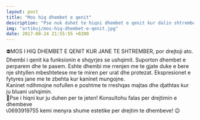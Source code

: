 ```yaml
---
layout: post
title: "Mos hiq dhembet e qenit"
description: "Pse nuk duhet te hiqni dhembet e qenit kur dalin shtrember"
img: "artikuj/mos-hiq-dhembet-e-qenit.jpg"
date: 2017-08-24 21:55:55 +0200
---
```


<p>
⛔MOS I HIQ DHEMBET E QENIT KUR JANE TE SHTREMBER, por drejtoji ato.
<br/>
Dhembi i qenit ka funksionin e shqyrjes se ushqimit. Suporton dhembet e perparem dhe te pasem. Eshte dhembi me rrenjen me te gjate duke e bere nje shtyllen mbeshtetese me te miren per urat dhe protezat. Ekspresionet e fytyres jane me te zbehta kur kaninet mungojne. 
<br/>
Kaninet ndihmojne nofullen e poshtme te rreshqas majtas dhe djathtas kur ju bluani ushqimin.
<br/>
🐶Pse i hiqni kur ju duhen per te jeten! Konsultohu falas per drejtimin e dhembeve 
<br/>
📞0693919755 kemi menyra shume estetike per drejtim te dhembeve! 😉
</p>